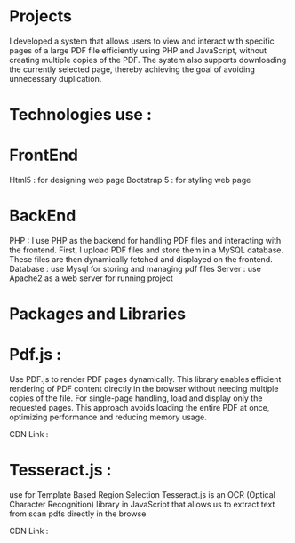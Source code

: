 # Projects
I developed a system that allows users to view and interact with specific pages of a large PDF file efficiently using PHP and JavaScript, without creating multiple copies of the PDF. The system also supports downloading the currently selected page, thereby achieving the goal of avoiding unnecessary duplication.

# Technologies use :

# FrontEnd 

Html5 : for designing web page
Bootstrap 5 : for styling web page

# BackEnd 

PHP : I use PHP as the backend for handling PDF files and interacting with the frontend. First, I upload PDF files and store them in a MySQL database. These files are then dynamically fetched and displayed on the frontend.
Database : use Mysql for storing and managing pdf files
Server : use Apache2 as a web server for running project

# Packages and Libraries 

# Pdf.js :

Use PDF.js to render PDF pages dynamically. This library enables efficient rendering of PDF content directly in the browser without needing multiple copies of the file. For single-page handling, load and display only the requested pages. This approach avoids loading the entire PDF at once, optimizing performance and reducing memory usage.

CDN Link : <script src="https://cdnjs.cloudflare.com/ajax/libs/jspdf/2.3.1/jspdf.umd.min.js"></script>


# Tesseract.js : 

use for Template Based Region Selection Tesseract.js is an OCR (Optical Character Recognition) library in JavaScript that allows us to extract text from scan pdfs directly in the browse

CDN Link : <script src="https://cdn.jsdelivr.net/npm/tesseract.js@2.1.1/dist/tesseract.min.js"></script>



